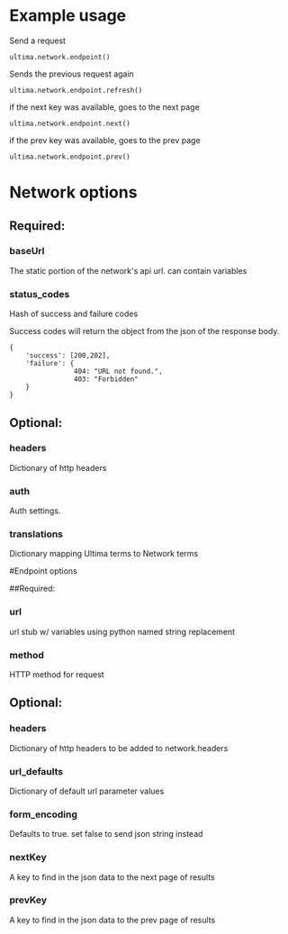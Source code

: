# Example usage

Send a request

    ultima.network.endpoint()

Sends the previous request again

    ultima.network.endpoint.refresh()

if the next key was available, goes to the next page

    ultima.network.endpoint.next()

if the prev key was available, goes to the prev page

    ultima.network.endpoint.prev()

# Network options

## Required:

### baseUrl
The static portion of the network's api url.
can contain variables

### status_codes

Hash of success and failure codes

Success codes will return the object from the json of the response body.

    {
        'success': [200,202],
        'failure': {
                    404: "URL not found.",
                    403: "Forbidden"
        }
    }

## Optional:

### headers
Dictionary of http headers

### auth
Auth settings.

### translations
Dictionary mapping Ultima terms to Network terms

#Endpoint options

##Required:

### url
url stub w/ variables using python named string replacement

### method
HTTP method for request

## Optional:

### headers
Dictionary of http headers to be added to network.headers

### url_defaults
Dictionary of default url parameter values

### form_encoding
Defaults to true.  set false to send json string instead

### nextKey
A key to find in the json data to the next page of results

### prevKey
A key to find in the json data to the prev page of results
